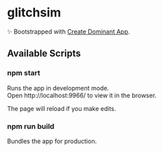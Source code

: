 # glitchsim

✨ Bootstrapped with [Create Dominant App](https://www.npmjs.com/package/create-dominant-app).

## Available Scripts

### npm start

Runs the app in development mode.<br>
Open http://localhost:9966/ to view it in the browser.

The page will reload if you make edits.

### npm run build

Bundles the app for production.
